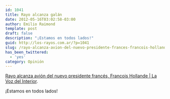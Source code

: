 ```yaml
---
id: 1041
title: Rayo alcanza galán
date: 2012-05-16T03:02:58-03:00
author: Emilio Raimond
template: post
draft: false
description: "¡Estamos en todos lados!"
guid: http://los-rayos.com.ar/?p=1041
slug: /rayo-alcanza-avion-del-nuevo-presidente-frances-francois-hollande-la-voz-del-interior/
has_been_twittered:
  - 'yes'
category: Opinión
---
```

[Rayo alcanza avión del nuevo presidente francés, Francois Hollande | La Voz del Interior](http://www.lavoz.com.ar/noticias/mundo/rayo-alcanza-avion-nuevo-presidente-frances-francois-hollande).

¡Estamos en todos lados!
